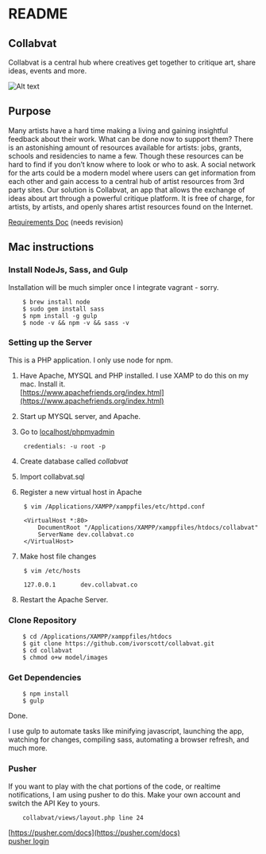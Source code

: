 # README #

## Collabvat
Collabvat is a central hub where creatives get together to critique art, share ideas, events and more.  

![Alt text](/assets/images/example.gif?raw=true "Preview")


## Purpose ##
Many artists have a hard time making a living and gaining insightful feedback about their work. What can be done now to
support them? There is an astonishing amount of resources available for artists: jobs, grants, schools and residencies
to name a few. Though these resources can be hard to find if you don’t know where to look or who to ask. A social
network for the arts could be a modern model where users can get information from each other and gain access to a
central hub of artist resources from 3rd party sites. Our solution is Collabvat, an app that allows the exchange of
ideas about art through a powerful critique platform. It is free of charge, for artists, by artists, and openly shares
artist resources found on the Internet.

[Requirements Doc](https://docs.google.com/document/d/1Ckl59U7LSX2dlPDxujrjHEP3dOsh1ufzaP7DbiLC2IE/) (needs revision)

## Mac instructions
### Install NodeJs, Sass, and Gulp
Installation will be much simpler once I integrate vagrant - sorry.

        $ brew install node   
        $ sudo gem install sass  
        $ npm install -g gulp  
        $ node -v && npm -v && sass -v  

### Setting up the Server

This is a PHP application. I only use node for npm.

1. Have Apache, MYSQL and PHP installed. I use XAMP to do this on my mac. Install it.  
[https://www.apachefriends.org/index.html](https://www.apachefriends.org/index.html)
2. Start up MYSQL server, and Apache.
3. Go to [localhost/phpmyadmin](http://localhost/phpmyadmin)

        credentials: -u root -p  

4. Create database called *collabvat*
5. Import collabvat.sql
6. Register a new virtual host in Apache

        $ vim /Applications/XAMPP/xamppfiles/etc/httpd.conf

        <VirtualHost *:80>
            DocumentRoot "/Applications/XAMPP/xamppfiles/htdocs/collabvat"
            ServerName dev.collabvat.co
        </VirtualHost>

7. Make host file changes

        $ vim /etc/hosts

        127.0.0.1       dev.collabvat.co

8. Restart the Apache Server.

### Clone Repository

        $ cd /Applications/XAMPP/xamppfiles/htdocs    
        $ git clone https://github.com/ivorscott/collabvat.git    
        $ cd collabvat  
        $ chmod o+w model/images

### Get Dependencies

        $ npm install  
        $ gulp

Done.

I use gulp to automate tasks like minifying javascript, launching the app, watching for changes, compiling sass,
automating a browser refresh, and much more.  

### Pusher

If you want to play with the chat portions of the code, or realtime notifications, I am using pusher to do this.
Make your own account and switch the API Key to yours.

        collabvat/views/layout.php line 24

[https://pusher.com/docs](https://pusher.com/docs)  
[pusher login](https://dashboard.pusher.com/accounts/sign_in)   
